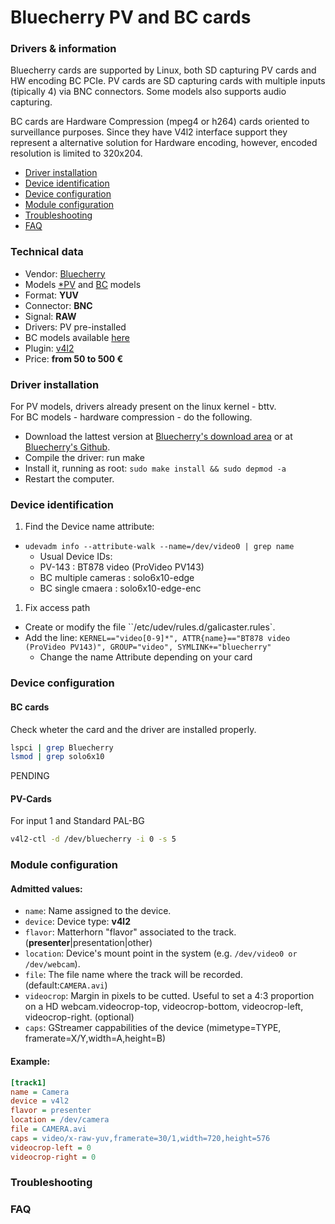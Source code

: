 Bluecherry PV and BC cards
==========================

### Drivers & information
Bluecherry cards are supported by Linux, both SD capturing PV cards and HW encoding BC PCIe. PV cards are SD capturing cards with multiple inputs (tipically 4) via BNC connectors. Some models also supports audio capturing.

BC cards are Hardware Compression (mpeg4 or h264) cards oriented to surveillance purposes. Since they have V4l2 interface support they represent a alternative solution for Hardware encoding, however, encoded resolution is limited to 320x204.

* [Driver installation](#driver-installation)
* [Device identification](#device-identification)
* [Device configuration](#device-configuration)
* [Module configuration](#module-configuration)
* [Troubleshooting](#troubleshooting)
* [FAQ](#faq)

### Technical data
* Vendor: [Bluecherry](http://store.bluecherry.net/)
* Models [*PV](http://store.bluecherry.net/capture-cards/video4linux-supported) and [BC](http://www.bluecherrydvr.com/products/hardware-compression-h-264-capture-card-pcie-x1/) models
* Format: **YUV**
* Connector: **BNC**
* Signal: **RAW**
* Drivers: PV pre-installed
* BC models available [here](https://github.com/bluecherrydvr/solo6x10)
* Plugin: [v4l2](../V4L2.md)
* Price: **from 50 to 500 €**


### Driver installation
For PV models, drivers already present on the linux kernel - bttv.  
For BC models - hardware compression - do the following.

* Download the lattest version at [Bluecherry's download area](http://downloads.bluecherrydvr.com/solo6x10/) or at [Bluecherry's Github](https://github.com/bluecherrydvr/solo6x10).
* Compile the driver: run make
* Install it, running as root: `sudo make install && sudo depmod -a`
* Restart the computer.


### Device identification
1. Find the Device name attribute:
  * `udevadm info --attribute-walk --name=/dev/video0 | grep name`
    * Usual Device IDs:
    * PV-143 : BT878 video (ProVideo PV143)
    * BC multiple cameras : solo6x10-edge
    * BC single cmaera : solo6x10-edge-enc
1. Fix access path
  * Create or modify the file ``/etc/udev/rules.d/galicaster.rules`.
  * Add the line: `KERNEL=="video[0-9]*", ATTR{name}=="BT878 video (ProVideo PV143)", GROUP="video", SYMLINK+="bluecherry"`
    * Change the name Attribute depending on your card

### Device configuration
#### BC cards
Check wheter the card and the driver are installed properly.
```bash
lspci | grep Bluecherry
lsmod | grep solo6x10
```
PENDING

#### PV-Cards
For input 1 and Standard PAL-BG
```bash
v4l2-ctl -d /dev/bluecherry -i 0 -s 5
```

### Module configuration
#### Admitted values:
* `name`: Name assigned to the device.
* `device`: Device type: **v4l2**
* `flavor`: Matterhorn "flavor" associated to the track. (**presenter**|presentation|other)
* `location`: Device's mount point in the system (e.g. `/dev/video0 or /dev/webcam`).
* `file`: The file name where the track will be recorded. (default:`CAMERA.avi`)
* `videocrop`: Margin in pixels to be cutted. Useful to set a 4:3 proportion on a HD webcam.videocrop-top, videocrop-bottom, videocrop-left, videocrop-right. (optional)
* `caps`: GStreamer cappabilities of the device (mimetype=TYPE, framerate=X/Y,width=A,height=B)


#### Example:
```ini
[track1]
name = Camera
device = v4l2
flavor = presenter
location = /dev/camera
file = CAMERA.avi
caps = video/x-raw-yuv,framerate=30/1,width=720,height=576
videocrop-left = 0
videocrop-right = 0
```

### Troubleshooting

### FAQ
